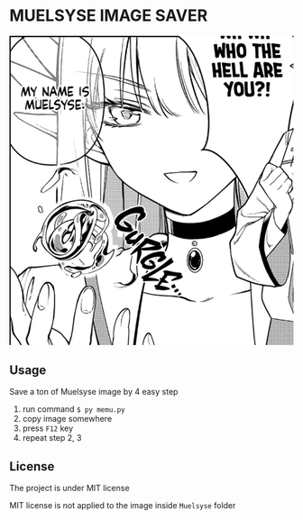 # MUELSYSE IMAGE SAVER

![mumu](./Muelsyse/2023_06_26%2016_34_41.png)

## Usage
Save a ton of Muelsyse image by 4 easy step
1. run command `$ py memu.py`
2. copy image somewhere
3. press `F12` key
4. repeat step 2, 3

## License
The project is under MIT license

MIT license is not applied to the image inside `Muelsyse` folder
